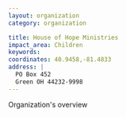 ```yaml
---
layout: organization
category: organization

title: House of Hope Ministries
impact_area: Children
keywords: 
coordinates: 40.9458,-81.4833
address: |
  PO Box 452
  Green OH 44232-9998
---
```

Organization's overview
